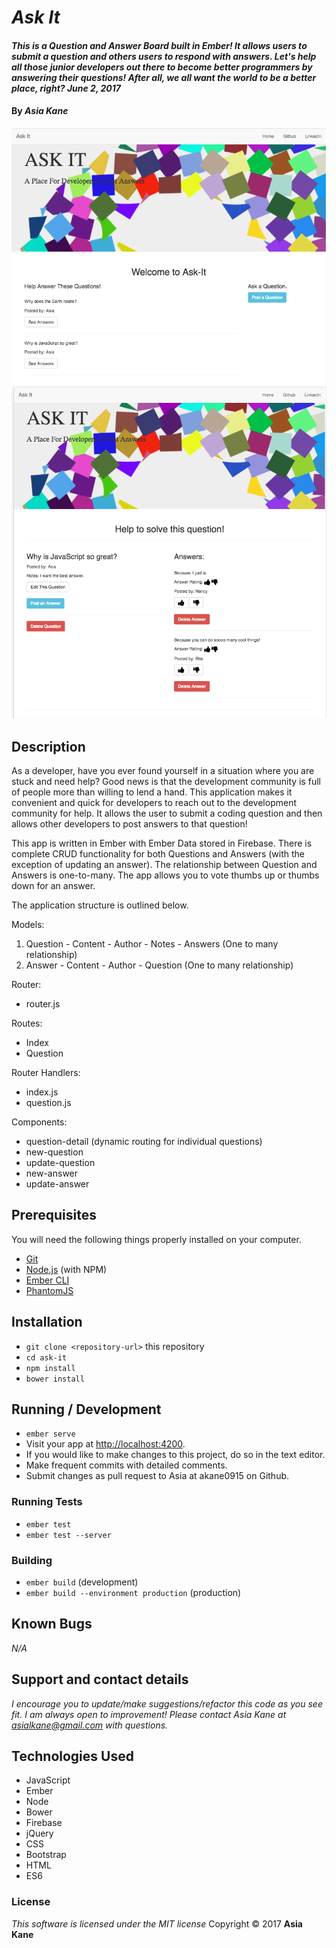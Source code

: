 # _Ask It_

#### _This is a Question and Answer Board built in Ember!  It allows users to submit a question and others users to respond with answers.  Let's help all those junior developers out there to become better programmers by answering their questions!  After all, we all want the world to be a better place, right?  June 2, 2017_

#### By _**Asia Kane**_

![Homepage](public/img/homepage.png)
![Question Page](public/img/questionpage.png)

## Description

As a developer, have you ever found yourself in a situation where you are stuck and need help?  Good news is that the development community is full of people more than willing to lend a hand.  This application makes it convenient and quick for developers to reach out to the development community for help.  It allows the user to submit a coding question and then allows other developers to post answers to that question!

This app is written in Ember with Ember Data stored in Firebase.  There is complete CRUD functionality for both Questions and Answers (with the exception of updating an answer).  The relationship between Question and Answers is one-to-many. The app allows you to vote thumbs up or thumbs down for an answer.

The application structure is outlined below.  

Models:
  1. Question
    - Content
    - Author
    - Notes
    - Answers (One to many relationship)
  2. Answer
    - Content
    - Author
    - Question (One to many relationship)

Router:
  - router.js

Routes:
  - Index
  - Question

Router Handlers:
  - index.js
  - question.js

Components:
  - question-detail (dynamic routing for individual questions)
  - new-question
  - update-question
  - new-answer
  - update-answer

## Prerequisites

You will need the following things properly installed on your computer.

* [Git](https://git-scm.com/)
* [Node.js](https://nodejs.org/) (with NPM)
* [Ember CLI](https://ember-cli.com/)
* [PhantomJS](http://phantomjs.org/)

## Installation

* `git clone <repository-url>` this repository
* `cd ask-it`
* `npm install`
* `bower install`

## Running / Development

* `ember serve`
* Visit your app at [http://localhost:4200](http://localhost:4200).
* If you would like to make changes to this project, do so in the text editor.
* Make frequent commits with detailed comments.
* Submit changes as pull request to Asia at akane0915 on Github.

### Running Tests

* `ember test`
* `ember test --server`

### Building

* `ember build` (development)
* `ember build --environment production` (production)

## Known Bugs
_N/A_

## Support and contact details
_I encourage you to update/make suggestions/refactor this code as you see fit. I am always open to improvement! Please contact Asia Kane at asialkane@gmail.com with questions._

## Technologies Used
  * JavaScript
  * Ember
  * Node
  * Bower
  * Firebase
  * jQuery
  * CSS
  * Bootstrap
  * HTML
  * ES6

  ### License
  *This software is licensed under the MIT license*
  Copyright © 2017 **Asia Kane**

